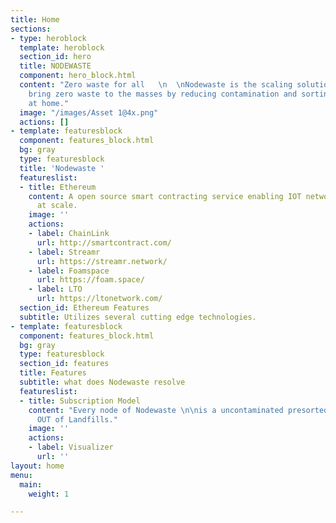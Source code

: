 ```yaml
---
title: Home
sections:
- type: heroblock
  template: heroblock
  section_id: hero
  title: NODEWASTE
  component: hero_block.html
  content: "Zero waste for all   \n  \nNodewaste is the scaling solution needed to
    bring zero waste to the masses by reducing contamination and sorting completely
    at home."
  image: "/images/Asset 1@4x.png"
  actions: []
- template: featuresblock
  component: features_block.html
  bg: gray
  type: featuresblock
  title: 'Nodewaste '
  featureslist:
  - title: Ethereum
    content: A open source smart contracting service enabling IOT network solutions
      at scale.
    image: ''
    actions:
    - label: ChainLink
      url: http://smartcontract.com/
    - label: Streamr
      url: https://streamr.network/
    - label: Foamspace
      url: https://foam.space/
    - label: LTO
      url: https://ltonetwork.com/
  section_id: Ethereum Features
  subtitle: Utilizes several cutting edge technologies.
- template: featuresblock
  component: features_block.html
  bg: gray
  type: featuresblock
  section_id: features
  title: Features
  subtitle: what does Nodewaste resolve
  featureslist:
  - title: Subscription Model
    content: "Every node of Nodewaste \n\nis a uncontaminated presorted supply chain
      OUT of Landfills."
    image: ''
    actions:
    - label: Visualizer
      url: ''
layout: home
menu:
  main:
    weight: 1

---
```

